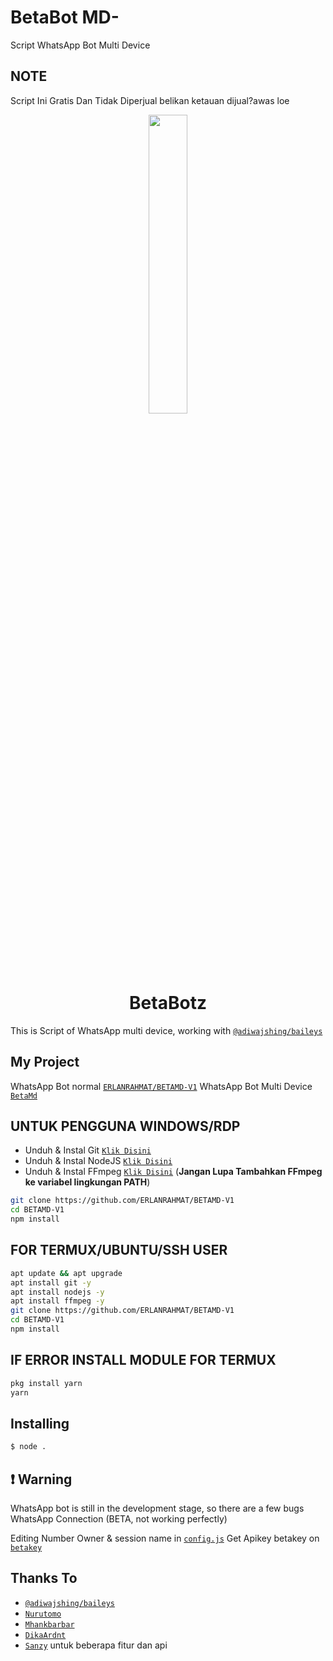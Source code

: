 # BetaBot MD-
Script WhatsApp Bot Multi Device

## NOTE
Script Ini Gratis Dan Tidak Diperjual belikan ketauan dijual?awas loe

<p align="center">
	<img src="https://l.top4top.io/p_2271zprr10.jpg" width="35%" style="margin-left: auto;margin-right: auto;display: block;">
</p>
<h1 align="center">BetaBotz</h1>

This is Script of WhatsApp multi device, working with [`@adiwajshing/baileys`](https://github.com/adiwajshing/baileys)

## My Project
WhatsApp Bot normal [`ERLANRAHMAT/BETAMD-V1`](https://github.com/ERLANRAHMAT/BETAMD-V1)
WhatsApp Bot Multi Device [`BetaMd`](https://github.com/ERLANRAHMAT/BETAMD-V1)


## UNTUK PENGGUNA WINDOWS/RDP

* Unduh & Instal Git [`Klik Disini`](https://git-scm.com/downloads)
* Unduh & Instal NodeJS [`Klik Disini`](https://nodejs.org/en/download)
* Unduh & Instal FFmpeg [`Klik Disini`](https://ffmpeg.org/download.html) (**Jangan Lupa Tambahkan FFmpeg ke variabel lingkungan PATH**)


```bash
git clone https://github.com/ERLANRAHMAT/BETAMD-V1
cd BETAMD-V1
npm install
```


## FOR TERMUX/UBUNTU/SSH USER

```bash
apt update && apt upgrade
apt install git -y
apt install nodejs -y
apt install ffmpeg -y
git clone https://github.com/ERLANRAHMAT/BETAMD-V1
cd BETAMD-V1
npm install
```

## IF ERROR INSTALL MODULE FOR TERMUX

```bash
pkg install yarn
yarn
```

## Installing
```bash
$ node .
```

## ❗ Warning
WhatsApp bot is still in the development stage, so there are a few bugs
WhatsApp Connection (BETA, not working perfectly)

Editing Number Owner & session name in [`config.js`](https://github.com/ERLANRAHMAT/BETAMD-V1/blob/master/config.js)
Get Apikey betakey on [`betakey`](https://api-betabot.herokuapp.com)


## Thanks To
* [`@adiwajshing/baileys`](https://github.com/adiwajshing/baileys)
* [`Nurutomo`](https://github.com/Nurutomo)
* [`Mhankbarbar`](https://github.com/MhankBarBar)
* [`DikaArdnt`](https://github.com/DikaArdnt)
* [`Sanzy`](https://github.com/sanzykawaii) untuk beberapa fitur dan api
